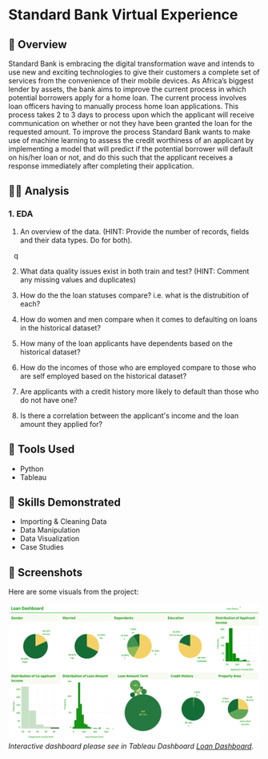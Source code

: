 # Standard Bank Virtual Experience

## 📝 Overview
Standard Bank is embracing the digital transformation wave and intends to use new and exciting technologies to give their customers a complete set of services from the convenience of their mobile devices. As Africa’s biggest lender by assets, the bank aims to improve the current process in which potential borrowers apply for a home loan. The current process involves loan officers having to manually process home loan applications. This process takes 2 to 3 days to process upon which the applicant will receive communication on whether or not they have been granted the loan for the requested amount. To improve the process Standard Bank wants to make use of machine learning to assess the credit worthiness of an applicant by implementing a model that will predict if the potential borrower will default on his/her loan or not, and do this such that the applicant receives a response immediately after completing their application.


##  👨‍💻 Analysis 
### 1. EDA
1. An overview of the data. (HINT: Provide the number of records, fields and their data types. Do for both).

  &ensp;  q

2. What data quality issues exist in both train and test? (HINT: Comment any missing values and duplicates)

3. How do the the loan statuses compare? i.e. what is the distrubition of each?

4. How do women and men compare when it comes to defaulting on loans in the historical dataset?

5. How many of the loan applicants have dependents based on the historical dataset?

6. How do the incomes of those who are employed compare to those who are self employed based on the historical dataset? 

7. Are applicants with a credit history more likely to default than those who do not have one?

8. Is there a correlation between the applicant's income and the loan amount they applied for? 

## 🔧 Tools Used
- Python
- Tableau

## 📌 Skills Demonstrated
- Importing & Cleaning Data
- Data Manipulation
- Data Visualization
- Case Studies

## 📃 Screenshots
Here are some visuals from the project:

![Tableau Dashboard](https://github.com/Rui-Huang-dotcom/Standard-Bank-Virtual-Experience-Programme/blob/main/Dashboard%201.png)
*Interactive dashboard please see in Tableau Dashboard [Loan Dashboard](https://public.tableau.com/app/profile/rui.huang7025/viz/LoanDashboard_17018580855110/Dashboard1).*

